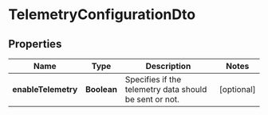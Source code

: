 

# TelemetryConfigurationDto

## Properties

Name | Type | Description | Notes
------------ | ------------- | ------------- | -------------
**enableTelemetry** | **Boolean** | Specifies if the telemetry data should be sent or not. |  [optional]



